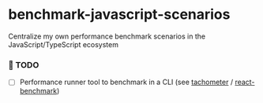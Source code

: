 # benchmark-javascript-scenarios

Centralize my own performance benchmark scenarios in the JavaScript/TypeScript ecosystem

### 📝 TODO

- [ ] Performance runner tool to benchmark in a CLI (see [tachometer](https://github.com/google/tachometer) / [react-benchmark](https://github.com/Rowno/react-benchmark))
